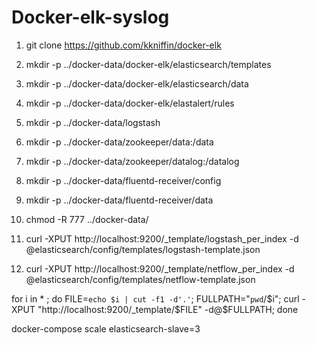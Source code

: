 # Docker-elk-syslog

1. git clone https://github.com/kkniffin/docker-elk
2. mkdir -p ../docker-data/docker-elk/elasticsearch/templates
3. mkdir -p ../docker-data/docker-elk/elasticsearch/data
4. mkdir -p ../docker-data/docker-elk/elastalert/rules
5. mkdir -p ../docker-data/logstash
6. mkdir -p ../docker-data/zookeeper/data:/data
7. mkdir -p ../docker-data/zookeeper/datalog:/datalog
8. mkdir -p ../docker-data/fluentd-receiver/config
9. mkdir -p ../docker-data/fluentd-receiver/data
10. chmod -R 777 ../docker-data/



6. curl -XPUT http://localhost:9200/_template/logstash_per_index -d @elasticsearch/config/templates/logstash-template.json
7. curl -XPUT http://localhost:9200/_template/netflow_per_index -d @elasticsearch/config/templates/netflow-template.json




for i in * ; do FILE=`echo $i | cut -f1 -d'.'`; FULLPATH="`pwd`/$i"; curl -XPUT "http://localhost:9200/_template/$FILE" -d@$FULLPATH; done


docker-compose scale elasticsearch-slave=3
